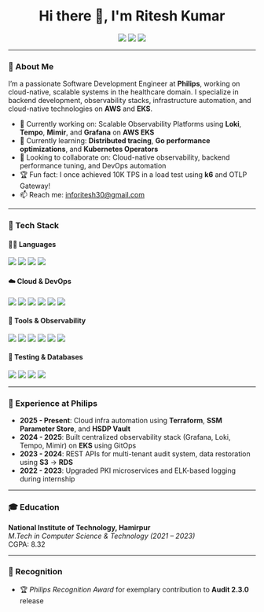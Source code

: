<h1 align="center">Hi there 👋, I'm Ritesh Kumar</h1>
<p align="center">
  <a href="https://github.com/riteshPhilips"><img src="https://img.shields.io/github/followers/riteshPhilips?label=GitHub&style=social"></a>
  <a href="https://www.linkedin.com/in/ritesh-kumar-346016137/"><img src="https://img.shields.io/badge/-LinkedIn-blue?style=flat-square&logo=linkedin&logoColor=white"></a>
  <a href="mailto:inforitesh30@gmail.com"><img src="https://img.shields.io/badge/-Gmail-red?style=flat-square&logo=gmail&logoColor=white"></a>
</p>

---

### 💼 About Me

I’m a passionate Software Development Engineer at **Philips**, working on cloud-native, scalable systems in the healthcare domain. I specialize in backend development, observability stacks, infrastructure automation, and cloud-native technologies on **AWS** and **EKS**.

- 🔧 Currently working on: Scalable Observability Platforms using **Loki**, **Tempo**, **Mimir**, and **Grafana** on **AWS EKS**
- 🌱 Currently learning: **Distributed tracing**, **Go performance optimizations**, and **Kubernetes Operators**
- 🤝 Looking to collaborate on: Cloud-native observability, backend performance tuning, and DevOps automation
- 🏆 Fun fact: I once achieved 10K TPS in a load test using **k6** and OTLP Gateway!
- 📫 Reach me: [inforitesh30@gmail.com](mailto:inforitesh30@gmail.com)

---

### 🚀 Tech Stack

#### 👨‍💻 Languages
<p>
  <img src="https://img.shields.io/badge/Java-007396?style=flat-square&logo=java&logoColor=white"/>
  <img src="https://img.shields.io/badge/Go-00ADD8?style=flat-square&logo=go&logoColor=white"/>
  <img src="https://img.shields.io/badge/C++-00599C?style=flat-square&logo=c%2B%2B&logoColor=white"/>
  <img src="https://img.shields.io/badge/SQL-4479A1?style=flat-square&logo=mysql&logoColor=white"/>
</p>

#### ☁️ Cloud & DevOps
<p>
  <img src="https://img.shields.io/badge/AWS-232F3E?style=flat-square&logo=amazon-aws&logoColor=white"/>
  <img src="https://img.shields.io/badge/EKS-0052CC?style=flat-square&logo=kubernetes&logoColor=white"/>
  <img src="https://img.shields.io/badge/Terraform-7B42BC?style=flat-square&logo=terraform&logoColor=white"/>
  <img src="https://img.shields.io/badge/Docker-2496ED?style=flat-square&logo=docker&logoColor=white"/>
  <img src="https://img.shields.io/badge/GitHub%20Actions-2088FF?style=flat-square&logo=github-actions&logoColor=white"/>
  <img src="https://img.shields.io/badge/ArgoCD-ef7b4d?style=flat-square&logo=argo&logoColor=white"/>
</p>

#### 🧰 Tools & Observability
<p>
  <img src="https://img.shields.io/badge/Grafana-F46800?style=flat-square&logo=grafana&logoColor=white"/>
  <img src="https://img.shields.io/badge/Loki-000000?style=flat-square&logo=grafana-loki&logoColor=white"/>
  <img src="https://img.shields.io/badge/Tempo-000000?style=flat-square&logo=grafana-tempo&logoColor=white"/>
  <img src="https://img.shields.io/badge/Mimir-000000?style=flat-square&logo=grafana-mimir&logoColor=white"/>
  <img src="https://img.shields.io/badge/Prometheus-E6522C?style=flat-square&logo=prometheus&logoColor=white"/>
  <img src="https://img.shields.io/badge/k6-7D64FF?style=flat-square&logo=k6&logoColor=white"/>
</p>

#### 🧪 Testing & Databases
<p>
  <img src="https://img.shields.io/badge/PostgreSQL-336791?style=flat-square&logo=postgresql&logoColor=white"/>
  <img src="https://img.shields.io/badge/MySQL-4479A1?style=flat-square&logo=mysql&logoColor=white"/>
  <img src="https://img.shields.io/badge/DynamoDB-4053D6?style=flat-square&logo=amazon-dynamodb&logoColor=white"/>
  <img src="https://img.shields.io/badge/JUnit5-25A162?style=flat-square&logo=java&logoColor=white"/>
</p>

---

### 🏢 Experience at Philips

- **2025 - Present**: Cloud infra automation using **Terraform**, **SSM Parameter Store**, and **HSDP Vault**
- **2024 - 2025**: Built centralized observability stack (Grafana, Loki, Tempo, Mimir) on **EKS** using GitOps
- **2023 - 2024**: REST APIs for multi-tenant audit system, data restoration using **S3** → **RDS**
- **2022 - 2023**: Upgraded PKI microservices and ELK-based logging during internship

---

### 🎓 Education

**National Institute of Technology, Hamirpur**  
*M.Tech in Computer Science & Technology (2021 – 2023)*  
CGPA: 8.32

---

### 🏅 Recognition

- 🏆 *Philips Recognition Award* for exemplary contribution to **Audit 2.3.0** release

